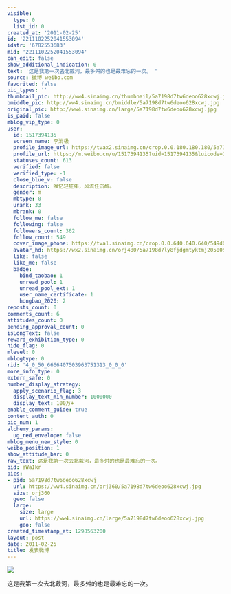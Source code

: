 ```yaml
---
visible:
  type: 0
  list_id: 0
created_at: '2011-02-25'
id: '2211102252041553094'
idstr: '6782553683'
mid: '2211102252041553094'
can_edit: false
show_additional_indication: 0
text: '这是我第一次去北戴河，最多舛的也是最难忘的一次。 '
source: 微博 weibo.com
favorited: false
pic_types: ''
thumbnail_pic: http://ww4.sinaimg.cn/thumbnail/5a7198d7tw6deoo628xcwj.jpg
bmiddle_pic: http://ww4.sinaimg.cn/bmiddle/5a7198d7tw6deoo628xcwj.jpg
original_pic: http://ww4.sinaimg.cn/large/5a7198d7tw6deoo628xcwj.jpg
is_paid: false
mblog_vip_type: 0
user:
  id: 1517394135
  screen_name: 李消极
  profile_image_url: https://tvax2.sinaimg.cn/crop.0.0.180.180.180/5a7198d7ly8fjdgmtyktmj20500500so.jpg?KID=imgbed,tva&Expires=1606400277&ssig=8uctJmRfU4
  profile_url: https://m.weibo.cn/u/1517394135?uid=1517394135&luicode=10000011&lfid=2304131517394135_-_WEIBO_SECOND_PROFILE_WEIBO
  statuses_count: 613
  verified: false
  verified_type: -1
  close_blue_v: false
  description: 唯忆轻狂年，风流任沉醉。
  gender: m
  mbtype: 0
  urank: 33
  mbrank: 0
  follow_me: false
  following: false
  followers_count: 362
  follow_count: 549
  cover_image_phone: https://tva1.sinaimg.cn/crop.0.0.640.640.640/549d0121tw1egm1kjly3jj20hs0hsq4f.jpg
  avatar_hd: https://wx2.sinaimg.cn/orj480/5a7198d7ly8fjdgmtyktmj20500500so.jpg
  like: false
  like_me: false
  badge:
    bind_taobao: 1
    unread_pool: 1
    unread_pool_ext: 1
    user_name_certificate: 1
    hongbao_2020: 2
reposts_count: 0
comments_count: 6
attitudes_count: 0
pending_approval_count: 0
isLongText: false
reward_exhibition_type: 0
hide_flag: 0
mlevel: 0
mblogtype: 0
rid: '4_0_50_6666407503963751313_0_0_0'
more_info_type: 0
extern_safe: 0
number_display_strategy:
  apply_scenario_flag: 3
  display_text_min_number: 1000000
  display_text: 100万+
enable_comment_guide: true
content_auth: 0
pic_num: 1
alchemy_params:
  ug_red_envelope: false
mblog_menu_new_style: 0
weibo_position: 1
show_attitude_bar: 0
raw_text: 这是我第一次去北戴河，最多舛的也是最难忘的一次。 ​​​
bid: aWaIkr
pics:
- pid: 5a7198d7tw6deoo628xcwj
  url: https://ww4.sinaimg.cn/orj360/5a7198d7tw6deoo628xcwj.jpg
  size: orj360
  geo: false
  large:
    size: large
    url: https://ww4.sinaimg.cn/large/5a7198d7tw6deoo628xcwj.jpg
    geo: false
created_timestamp_at: 1298563200
layout: post
date: 2011-02-25
title: 发表微博
---
```


![](https://image.baidu.com/search/down?url=http://ww4.sinaimg.cn/large/5a7198d7tw6deoo628xcwj.jpg)

这是我第一次去北戴河，最多舛的也是最难忘的一次。 

